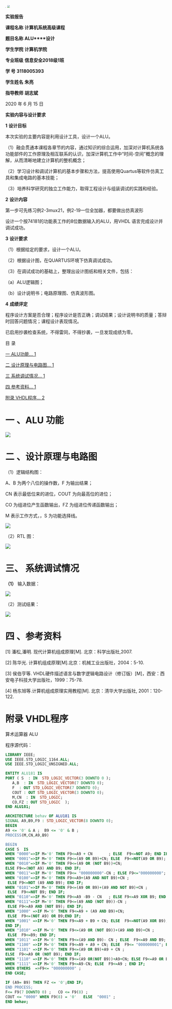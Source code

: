 <img src="https://azhu12138.oss-cn-shenzhen.aliyuncs.com/img/20200531134158.png" style="zoom:10%;" />

 

<img src="https://azhu12138.oss-cn-shenzhen.aliyuncs.com/img/20200531134235.png" style="zoom: 50%;" />

 

**实验报告**

 

 

 

**课程名称**   **计算机系统高级课程**      

**题目名称**   **ALU****设计**           

**学生学院**   **计算机学院**          

**专业班级**   **信息安全2018级1班**     

**学  号**   **3118005393**          

**学生姓名**   **朱亮**             

**指导教师**   **胡志斌**            

 

 

 

 

 

 

2020 年 6 月 15 日


 

**实验内容与设计要求**

**1** **设计目标**

本次实验的主要内容是利用设计工具，设计一个ALU。

（1）融会贯通本课程各章节的内容，通过知识的综合运用，加深对计算机系统各功能部件的工作原理及相互联系的认识，加深计算机工作中“时间-空间”概念的理解，从而清晰地建立计算机的整机概念；

（2）学习设计和调试计算机的基本步骤和方法，提高使用Quartus等软件仿真工具和集成电路的基本技能；

（3）培养科学研究的独立工作能力，取得工程设计与组装调试的实践和经验。

**2** **设计内容**

第一步可先练习例2-3mux21，例2-19一位全加器，都要做出仿真波形

设计一个按74181的功能表工作的8位数据输入的ALU，用VHDL 语言完成设计并调试成功。

**3** **设计要求**

（1）根据给定的要求，设计一个ALU。

（2）根据设计图，在QUARTUS环境下仿真调试成功。

（3）在调试成功的基础上，整理出设计图纸和相关文件，包括：

（a）ALU逻辑图；

（b）设计说明书；电路原理图、仿真波形图。

**4** **成绩评定**

程序设计方案是否合理；程序设计是否正确；调试结果；设计说明书的质量；答辩时回答问题情况；课程设计表现情况。

已启用抄袭检查系统，不得雷同，不得抄袭，一旦发现成绩为零。

 


 

 

 

目  录

[一 ALU功能... 1](#_Toc531768839)

[二 设计原理与电路图... 1](#_Toc531768840)

[三 系统调试情况... 1](#_Toc531768841)

[四 参考资料... 1](#_Toc531768842)

[附录 VHDL程序... 2](#_Toc531768843)

 

 


 

# 一 、ALU 功能

![](https://azhu12138.oss-cn-shenzhen.aliyuncs.com/img/20200531115008.png)

# 二 、设计原理与电路图

（1）逻辑结构图：

A、B 为两个八位的操作数，F 为输出结果；

CN 表示最低位来的进位，COUT 为向最高位的进位；

CO 为组进位产生函数输出，FZ 为组进位传递函数输出；

M 表示工作方式，，S 为功能选择线。



![](https://azhu12138.oss-cn-shenzhen.aliyuncs.com/img/20200531115902.png)

（2）RTL 图：

 ![](https://azhu12138.oss-cn-shenzhen.aliyuncs.com/img/20200531115743.png)

# 三、 系统调试情况

**（1）** 输入数据：

![](https://azhu12138.oss-cn-shenzhen.aliyuncs.com/img/20200531144800.png)

（2）测试结果：

![](https://azhu12138.oss-cn-shenzhen.aliyuncs.com/img/20200531145935.png)

# 四 、参考资料

[1] 潘松,潘明. 现代计算机组成原理[M]. 北京：科学出版社,2007.

[2] 陈华光. 计算机组成原理[M].北京：机械工业出版社，2004：5-10.

[3] 侯伯亨等. VHDL硬件描述语言与数字逻辑电路设计（修订版）[M]，西安：西安电子科技大学出版社，1999：75-78.

[4] 杨东旭等.计算机组成原理实用教程[M]. 北京：清华大学出版社, 2001：120-122.

 


 

 

# 附录 VHDL程序

算术运算器 ALU

 程序源代码：

```vhdl
LIBRARY IEEE;
USE IEEE.STD_LOGIC_1164.ALL;
USE IEEE.STD_LOGIC_UNSIGNED.ALL;

ENTITY ALU181 IS
PORT ( S  : IN  STD_LOGIC_VECTOR(3 DOWNTO 0 );
   A,B  : IN  STD_LOGIC_VECTOR(7 DOWNTO 0);
   F  : OUT STD_LOGIC_VECTOR(7 DOWNTO 0);
   COUT : OUT STD_LOGIC_VECTOR(3 DOWNTO 0);
   M,CN  : IN  STD_LOGIC;
   CO,FZ : OUT STD_LOGIC  );
END ALU181;

ARCHITECTURE behav OF ALU181 IS
SIGNAL A9,B9,F9 : STD_LOGIC_VECTOR(8 DOWNTO 0);
BEGIN
A9 <= '0' & A ;  B9 <= '0' & B ;
PROCESS(M,CN,A9,B9)

BEGIN
CASE S  IS 
WHEN "0000"=>IF M='0' THEN F9<=A9 + CN       ; ELSE  F9<=NOT A9; END IF;
WHEN "0001"=>IF M='0' THEN F9<=(A9 OR B9)+CN; ELSE  F9<=NOT(A9 OR B9); END IF;
WHEN "0010"=>IF M='0' THEN F9<=(A9 OR (NOT B9))+CN;
ELSE F9<=(NOT A9) AND B9; END IF;
WHEN "0011"=>IF M='0' THEN F9<= "000000000"-CN ; ELSE F9<="000000000"; END IF;
WHEN "0100"=>IF M='0' THEN F9<=A9+(A9 AND NOT B9)+CN ;
 ELSE F9<=NOT (A9 AND B9); END IF;
WHEN "0101"=>IF M='0' THEN F9<=(A9 OR B9)+(A9 AND NOT B9)+CN ;
 ELSE  F9<=NOT B9; END IF;
WHEN "0110"=>IF M='0' THEN F9<=A9 -B9 - CN   ; ELSE F9<=A9 XOR B9; END IF;
WHEN "0111"=>IF M='0' THEN F9<=(A9 AND (NOT B9))-CN ;
 ELSE F9<=A9 AND (NOT B9); END IF;
WHEN "1000" =>IF M='0' THEN F9<=A9 + (A9 AND B9)+CN;
 ELSE  F9<=(NOT A9) OR B9;END IF;
WHEN "1001" =>IF M='0' THEN F9<=A9 + B9 + CN; ELSE  F9<=NOT(A9 XOR B9); 
END IF;
WHEN "1010" =>IF M='0' THEN F9<=(A9 OR (NOT B9))+(A9 AND B9)+CN ;
 ELSE  F9<=B9; END IF;
WHEN "1011" =>IF M='0' THEN F9<=(A9 AND B9)- CN ; ELSE  F9<=A9 AND B9; END IF;
WHEN "1100" =>IF M='0' THEN F9<=A9 + A9 + CN; ELSE  F9<= "000000001"; END IF;
WHEN "1101" =>IF M='0' THEN F9<=(A9 OR B9)+A9 + CN ; 
ELSE  F9<=A9 OR (NOT B9); END IF;
WHEN "1110" =>IF M='0' THEN F9<=(A9 OR(NOT B9))+A9+CN; ELSE F9<=A9 OR B9;END IF;
WHEN "1111" =>IF M='0' THEN F9<=A9-CN; ELSE  F9<=A9 ; END IF;
WHEN OTHERS  =>F9<= "000000000" ;
END CASE;

IF (A9= B9) THEN FZ <= '0';END IF;
END PROCESS;
F<= F9(7 DOWNTO 0) ;   CO <= F9(8) ;
COUT <= "0000" WHEN F9(8) = '0'   ELSE  "0001" ;
END behav; 

```

